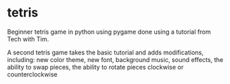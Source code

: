 # tetris
Beginner tetris game in python using pygame done using a tutorial from Tech with Tim.

A second tetris game takes the basic tutorial and adds modifications, including: 
new color theme, new font, background music, sound effects, 
the ability to swap pieces, the ability to rotate pieces clockwise or counterclockwise
